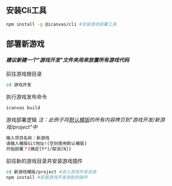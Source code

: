 ## 安装Cli工具

```bash
npm install -g @icanvas/cli #安装游戏部署工具
```

## 部署新游戏

#### _建议新建一个"游戏开发"文件夹用来放置所有游戏代码_

前往游戏根目录
```bash
cd 游戏开发
```
执行游戏发布命令
```bash
icanvas build
```
游戏部署逻辑
_注：此例子将[默认模版](./example/README.md)的所有内容拷贝到"游戏开发/新游戏/project"中_
```bash
输入项目名称：新游戏
请输入模版Git地址!(空则使用默认模版)
开始部署？(确定[Y*]/取消[N])
```
前往新的游戏目录并安装游戏插件
```bash
cd 新游戏模版/project #进入游戏开发目录
npm install #安装游戏开发用到的插件
```